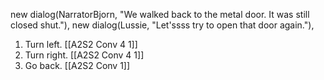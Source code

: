 new dialog(NarratorBjorn, "We walked back to the metal door. It was still closed shut."),
new dialog(Lussie, "Let'ssss try to open that door again."),

1. Turn left. [[A2S2 Conv 4 1]]
2. Turn right. [[A2S2 Conv 4 1]]
3. Go back. [[A2S2 Conv 1]]

